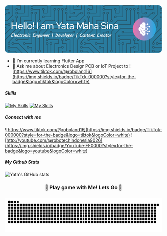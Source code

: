 <!-- #### Hello World! I'm Yata Maha Sina 👋 -->

<!--
**YataMahaSina/YataMahaSina** is a ✨ _special_ ✨ repository because its `README.md` (this file) appears on your GitHub profile.

Here are some ideas to get you started:

- 🔭 I’m currently working on ...
- 🌱 I’m currently learning ...
- 👯 I’m looking to collaborate on ...
- 🤔 I’m looking for help with ...
- 💬 Ask me about ...
- 📫 How to reach me: ...
- 😄 Pronouns: ...
- ⚡ Fun fact: ...
-->
![Header](img/github-header-image.png)

- 🌱 I’m currently learning Flutter App
- 💬 Ask me about Electronics Design PCB or IoT Project to ![https://www.tiktok.com/@roboland16](https://img.shields.io/badge/TikTok-000000?style=for-the-badge&logo=tiktok&logoColor=white)

##### Skills

[![My Skills](https://skillicons.dev/icons?i=cpp,html,css,php,firebase,mysql&perline=3)](https://skillicons.dev) 
[![My Skills](https://skillicons.dev/icons?i=arduino,matlab,python,vscode,sublime&perline=3)](https://skillicons.dev)


##### Connect with me
![https://www.tiktok.com/@roboland16](https://img.shields.io/badge/TikTok-000000?style=for-the-badge&logo=tiktok&logoColor=white) ![http://youtube.com/@robotechindonesia9026](https://img.shields.io/badge/YouTube-FF0000?style=for-the-badge&logo=youtube&logoColor=white)

##### My Github Stats
![Yata's GitHub stats](https://github-readme-stats.vercel.app/api?username=MrProjectArt&show_icons=true&theme=holi)

<h3 align="center">🎯 Play game with Me! Lets Go 🎯</h3>

###

<img src="https://raw.githubusercontent.com/YataMahaSina/YataMahaSina/output/snake.svg" alt="Snake animation" />

###